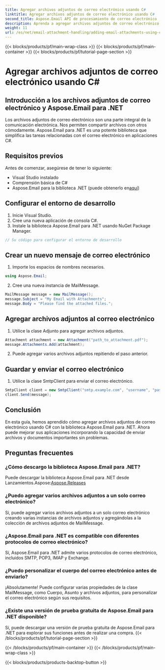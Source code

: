 ```yaml
---
title: Agregar archivos adjuntos de correo electrónico usando C#
linktitle: Agregar archivos adjuntos de correo electrónico usando C#
second_title: Aspose.Email API de procesamiento de correo electrónico .NET
description: Aprenda a agregar archivos adjuntos de correo electrónico usando C# y Aspose.Email para .NET. Guía paso a paso con ejemplos de código para una integración perfecta.
weight: 11
url: /es/net/email-attachment-handling/adding-email-attachments-using-csharp/
---
```


{{< blocks/products/pf/main-wrap-class >}}
{{< blocks/products/pf/main-container >}}
{{< blocks/products/pf/tutorial-page-section >}}

# Agregar archivos adjuntos de correo electrónico usando C#


## Introducción a los archivos adjuntos de correo electrónico y Aspose.Email para .NET

Los archivos adjuntos de correo electrónico son una parte integral de la comunicación electrónica. Nos permiten compartir archivos con otros cómodamente. Aspose.Email para .NET es una potente biblioteca que simplifica las tareas relacionadas con el correo electrónico en aplicaciones C#.

## Requisitos previos

Antes de comenzar, asegúrese de tener lo siguiente:

- Visual Studio instalado
- Comprensión básica de C#
-  Aspose.Email para la biblioteca .NET (puede obtenerlo en[aquí](https://products.aspose.com/email/net))

## Configurar el entorno de desarrollo

1. Inicie Visual Studio.
2. Cree una nueva aplicación de consola C#.
3. Instale la biblioteca Aspose.Email para .NET usando NuGet Package Manager.

```csharp
// Su código para configurar el entorno de desarrollo
```

## Crear un nuevo mensaje de correo electrónico

1. Importe los espacios de nombres necesarios.

```csharp
using Aspose.Email;

```

2. Cree una nueva instancia de MailMessage.

```csharp
MailMessage message = new MailMessage();
message.Subject = "My Email with Attachments";
message.Body = "Please find the attached files.";
```

## Agregar archivos adjuntos al correo electrónico

1. Utilice la clase Adjunto para agregar archivos adjuntos.

```csharp
Attachment attachment = new Attachment("path_to_attachment.pdf");
message.Attachments.Add(attachment);
```

2. Puede agregar varios archivos adjuntos repitiendo el paso anterior.

## Guardar y enviar el correo electrónico

1. Utilice la clase SmtpClient para enviar el correo electrónico.

```csharp
SmtpClient client = new SmtpClient("smtp.example.com", "username", "password");
client.Send(message);
```

## Conclusión

En esta guía, hemos aprendido cómo agregar archivos adjuntos de correo electrónico usando C# con la biblioteca Aspose.Email para .NET. Ahora puede mejorar sus aplicaciones incorporando la capacidad de enviar archivos y documentos importantes sin problemas.

## Preguntas frecuentes

### ¿Cómo descargo la biblioteca Aspose.Email para .NET?

 Puede descargar la biblioteca Aspose.Email para .NET desde Lanzamientos.Aspose:[Aspose.Releases](https://releases.aspose.com/email/net/)

### ¿Puedo agregar varios archivos adjuntos a un solo correo electrónico?

Sí, puede agregar varios archivos adjuntos a un solo correo electrónico creando varias instancias de archivos adjuntos y agregándolas a la colección de archivos adjuntos de MailMessage.

### ¿Aspose.Email para .NET es compatible con diferentes protocolos de correo electrónico?

Sí, Aspose.Email para .NET admite varios protocolos de correo electrónico, incluidos SMTP, POP3, IMAP y Exchange.

### ¿Puedo personalizar el cuerpo del correo electrónico antes de enviarlo?

¡Absolutamente! Puede configurar varias propiedades de la clase MailMessage, como Cuerpo, Asunto y archivos adjuntos, para personalizar el correo electrónico según sus requisitos.

### ¿Existe una versión de prueba gratuita de Aspose.Email para .NET disponible?

Sí, puede descargar una versión de prueba gratuita de Aspose.Email para .NET para explorar sus funciones antes de realizar una compra.
{{< /blocks/products/pf/tutorial-page-section >}}

{{< /blocks/products/pf/main-container >}}
{{< /blocks/products/pf/main-wrap-class >}}

{{< blocks/products/products-backtop-button >}}
